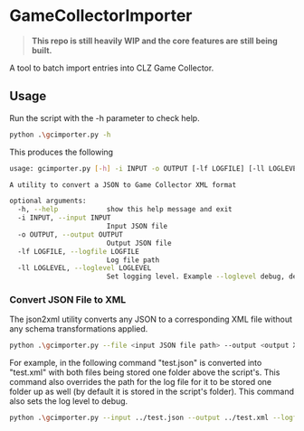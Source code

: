 # GameCollectorImporter

>**This repo is still heavily WIP and the core features are still being built.**

A tool to batch import entries into CLZ Game Collector.

## Usage

Run the script with the -h parameter to check help.

```bash
python .\gcimporter.py -h
```

This produces the following
```bash
usage: gcimporter.py [-h] -i INPUT -o OUTPUT [-lf LOGFILE] [-ll LOGLEVEL]

A utility to convert a JSON to Game Collector XML format

optional arguments:
  -h, --help            show this help message and exit
  -i INPUT, --input INPUT
                        Input JSON file
  -o OUTPUT, --output OUTPUT
                        Output JSON file
  -lf LOGFILE, --logfile LOGFILE
                        Log file path
  -ll LOGLEVEL, --loglevel LOGLEVEL
                        Set logging level. Example --loglevel debug, default=INFO'
```

### Convert JSON File to XML

The json2xml utility converts any JSON to a corresponding XML file without any schema transformations applied.

```bash
python .\gcimporter.py --file <input JSON file path> --output <output XML file path> --logfile <optional log file custom path>
```

For example, in the following command "test.json" is converted into "test.xml" with both files being stored one folder above the script's. This command also overrides the path for the log file for it to be stored one folder up as well (by default it is stored in the script's folder). This command also sets the log level to debug.

```bash
python .\gcimporter.py --input ../test.json --output ../test.xml --logfile ../log.txt --loglevel debug
```